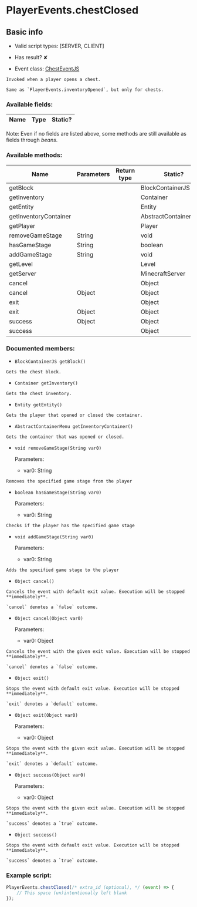 # PlayerEvents.chestClosed

## Basic info

- Valid script types: [SERVER, CLIENT]

- Has result? ✘

- Event class: [ChestEventJS](https://github.com/KubeJS-Mods/KubeJS/tree/2001/common/src/main/java/dev/latvian/mods/kubejs/player/ChestEventJS.java)

```
Invoked when a player opens a chest.

Same as `PlayerEvents.inventoryOpened`, but only for chests.
```

### Available fields:

| Name | Type | Static? |
| ---- | ---- | ------- |

Note: Even if no fields are listed above, some methods are still available as fields through *beans*.

### Available methods:

| Name | Parameters | Return type | Static? |
| ---- | ---------- | ----------- | ------- |
| getBlock |  |  | BlockContainerJS | ✘ |
| getInventory |  |  | Container | ✘ |
| getEntity |  |  | Entity | ✘ |
| getInventoryContainer |  |  | AbstractContainerMenu | ✘ |
| getPlayer |  |  | Player | ✘ |
| removeGameStage | String |  | void | ✘ |
| hasGameStage | String |  | boolean | ✘ |
| addGameStage | String |  | void | ✘ |
| getLevel |  |  | Level | ✘ |
| getServer |  |  | MinecraftServer | ✘ |
| cancel |  |  | Object | ✘ |
| cancel | Object |  | Object | ✘ |
| exit |  |  | Object | ✘ |
| exit | Object |  | Object | ✘ |
| success | Object |  | Object | ✘ |
| success |  |  | Object | ✘ |


### Documented members:

- `BlockContainerJS getBlock()`
```
Gets the chest block.
```

- `Container getInventory()`
```
Gets the chest inventory.
```

- `Entity getEntity()`
```
Gets the player that opened or closed the container.
```

- `AbstractContainerMenu getInventoryContainer()`
```
Gets the container that was opened or closed.
```

- `void removeGameStage(String var0)`

  Parameters:
  - var0: String

```
Removes the specified game stage from the player
```

- `boolean hasGameStage(String var0)`

  Parameters:
  - var0: String

```
Checks if the player has the specified game stage
```

- `void addGameStage(String var0)`

  Parameters:
  - var0: String

```
Adds the specified game stage to the player
```

- `Object cancel()`
```
Cancels the event with default exit value. Execution will be stopped **immediately**.

`cancel` denotes a `false` outcome.
```

- `Object cancel(Object var0)`

  Parameters:
  - var0: Object

```
Cancels the event with the given exit value. Execution will be stopped **immediately**.

`cancel` denotes a `false` outcome.
```

- `Object exit()`
```
Stops the event with default exit value. Execution will be stopped **immediately**.

`exit` denotes a `default` outcome.
```

- `Object exit(Object var0)`

  Parameters:
  - var0: Object

```
Stops the event with the given exit value. Execution will be stopped **immediately**.

`exit` denotes a `default` outcome.
```

- `Object success(Object var0)`

  Parameters:
  - var0: Object

```
Stops the event with the given exit value. Execution will be stopped **immediately**.

`success` denotes a `true` outcome.
```

- `Object success()`
```
Stops the event with default exit value. Execution will be stopped **immediately**.

`success` denotes a `true` outcome.
```



### Example script:

```js
PlayerEvents.chestClosed(/* extra_id (optional), */ (event) => {
	// This space (un)intentionally left blank
});
```

